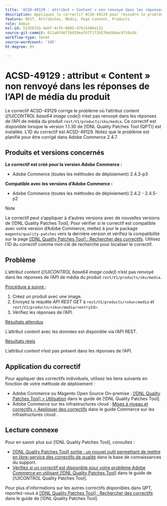 ```yaml
---
title: 'ACSD-49129 : attribut « Content » non renvoyé dans les réponses de l’API de média du produit'
description: Appliquez le correctif ACSD-49129 pour résoudre le problème d’Adobe Commerce en raison duquel l’attribut *content* (*code d’image base64*) n’est pas renvoyé dans les réponses de l’API de média de produit « rest/V1/products/sku/media ».
feature: REST, Attributes, Media, Page Content, Products
role: Admin
exl-id: 5235b7d1-4ebf-4cfb-8605-47614306a122
source-git-commit: 011a6f46f76029eaf67f172b576e58dac9710a3d
workflow-type: tm+mt
source-wordcount: '345'
ht-degree: 0%

---
```


# ACSD-49129 : attribut « Content » non renvoyé dans les réponses de l’API de média du produit

Le correctif ACSD-49129 corrige le problème où l’attribut *content* (*[!UICONTROL base64 image code]*) n’est pas renvoyé dans les réponses de l’API de média du produit `rest/V1/products/sku/media`. Ce correctif est disponible lorsque la version 1.1.30 de [!DNL Quality Patches Tool (QPT)] est installée. L’ID du correctif est ACSD-49129. Notez que le problème est planifié pour être corrigé dans Adobe Commerce 2.4.7.

## Produits et versions concernés

**Le correctif est créé pour la version Adobe Commerce :**

* Adobe Commerce (toutes les méthodes de déploiement) 2.4.3-p3

**Compatible avec les versions d’Adobe Commerce :**

* Adobe Commerce (toutes les méthodes de déploiement) 2.4.2 - 2.4.5-p2

>[!NOTE]
>
>Le correctif peut s’appliquer à d’autres versions avec de nouvelles versions de [!DNL Quality Patches Tool]. Pour vérifier si le correctif est compatible avec votre version d’Adobe Commerce, mettez à jour le package `magento/quality-patches` vers la dernière version et vérifiez la compatibilité sur la page [[!DNL Quality Patches Tool] : Rechercher des correctifs](https://experienceleague.adobe.com/tools/commerce-quality-patches/index.html). Utilisez l’ID du correctif comme mot-clé de recherche pour localiser le correctif.

## Problème

L’attribut *content* (*[!UICONTROL base64 image code]*) n’est pas renvoyé dans les réponses de l’API de média du produit `rest/V1/products/sku/media`.

<u>Procédure à suivre </u> :

1. Créez un produit avec une image.
1. Envoyez la requête *API REST GET* à `rest/V1/products/<sku>/media` et `rest/V1/products/<sku>/media/<entryId>`.
1. Vérifiez les réponses de l’API.

<u>Résultats attendus</u>

L’attribut *content* avec les données est disponible via l’API REST.

<u>Résultats réels</u>

L’attribut *content* n’est pas présent dans les réponses de l’API.

## Application du correctif

Pour appliquer des correctifs individuels, utilisez les liens suivants en fonction de votre méthode de déploiement :

* Adobe Commerce ou Magento Open Source On-premise : [[!DNL Quality Patches Tool] > Utilisation](/help/tools/quality-patches-tool/usage.md) dans le guide de [!DNL Quality Patches Tool].
* Adobe Commerce sur les infrastructures cloud : [Mises à niveau et correctifs > Appliquer des correctifs](https://experienceleague.adobe.com/docs/commerce-cloud-service/user-guide/develop/upgrade/apply-patches.html) dans le guide Commerce sur les infrastructures cloud .

## Lecture connexe

Pour en savoir plus sur [!DNL Quality Patches Tool], consultez :

* [[!DNL Quality Patches Tool] sortie : un nouvel outil permettant de mettre en libre-service des correctifs de qualité](https://experienceleague.adobe.com/en/docs/commerce-operations/tools/quality-patches-tool/quality-patches-tool-to-self-serve-quality-patches) dans la base de connaissances du support.
* [Vérifiez si un correctif est disponible pour votre problème Adobe Commerce en utilisant [!DNL Quality Patches Tool]](/help/tools/quality-patches-tool/patches-available-in-qpt/check-patch-for-magento-issue-with-magento-quality-patches.md) dans le guide de [!UICONTROL Quality Patches Tool].


Pour plus d’informations sur les autres correctifs disponibles dans QPT, reportez-vous à [[!DNL Quality Patches Tool] : Rechercher des correctifs](https://experienceleague.adobe.com/tools/commerce-quality-patches/index.html) dans le guide de [!DNL Quality Patches Tool].
